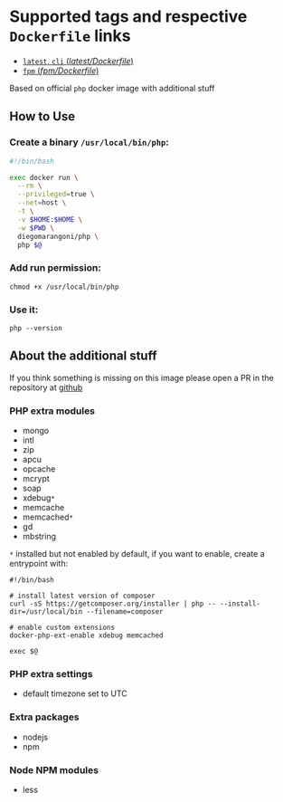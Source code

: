 # Supported tags and respective `Dockerfile` links

-   [`latest`, `cli` (*latest/Dockerfile*)](https://github.com/diegomarangoni/docker-php/blob/master/Dockerfile)
-   [`fpm` (*fpm/Dockerfile*)](https://github.com/diegomarangoni/docker-php/blob/fpm/Dockerfile)

Based on official `php` docker image with additional stuff

## How to Use

### Create a binary `/usr/local/bin/php`:

```bash
#!/bin/bash

exec docker run \
  --rm \
  --privileged=true \
  --net=host \
  -t \
  -v $HOME:$HOME \
  -w $PWD \
  diegomarangoni/php \
  php $@
```

### Add run permission:

```
chmod +x /usr/local/bin/php
```

### Use it:

```
php --version
```

## About the additional stuff

If you think something is missing on this image please open a PR in the repository at [github](https://github.com/diegomarangoni/docker-php/issues)

### PHP extra modules

- mongo
- intl
- zip
- apcu
- opcache
- mcrypt
- soap
- xdebug`*`
- memcache
- memcached`*`
- gd
- mbstring

`*` installed but not enabled by default, if you want to enable, create a entrypoint with:

```
#!/bin/bash

# install latest version of composer
curl -sS https://getcomposer.org/installer | php -- --install-dir=/usr/local/bin --filename=composer

# enable custom extensions
docker-php-ext-enable xdebug memcached

exec $@
```

### PHP extra settings

- default timezone set to UTC

### Extra packages

- nodejs
- npm

### Node NPM modules

- less
